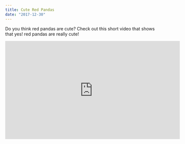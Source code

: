 ```yaml
---
title: Cute Red Pandas
date: "2017-12-30"
---
```


Do you think red pandas are cute? Check out this short video that shows that yes! red pandas are really cute!

<iframe width="560" height="315" src="https://www.youtube.com/embed/hPKab2d4_Xw" frameborder="0" allowfullscreen></iframe>

